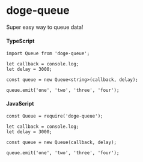 # doge-queue

Super easy way to queue data!

#### TypeScript

```
import Queue from 'doge-queue';

let callback = console.log;
let delay = 3000;

const queue = new Queue<string>(callback, delay);

queue.emit('one', 'two', 'three', 'four');
```

#### JavaScript

```
const Queue = require('doge-queue');

let callback = console.log;
let delay = 3000;

const queue = new Queue(callback, delay);

queue.emit('one', 'two', 'three', 'four');
```
